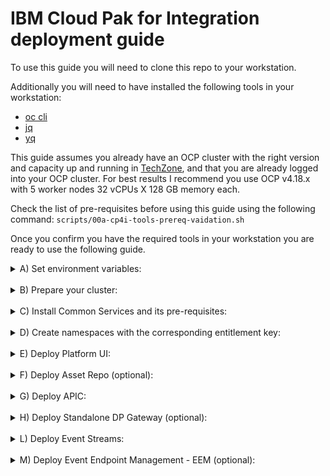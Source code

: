 # IBM Cloud Pak for Integration deployment guide

To use this guide you will need to clone this repo to your workstation.

Additionally you will need to have installed the following tools in your workstation:

* [oc cli](https://docs.openshift.com/container-platform/4.8/cli_reference/openshift_cli/getting-started-cli.html)
* [jq](https://stedolan.github.io/jq/)
* [yq](https://github.com/mikefarah/yq)

This guide assumes you already have an OCP cluster with the right version and capacity up and running in [TechZone](https://techzone.ibm.com/home), and that you are already logged into your OCP cluster. For best results I recommend you use OCP v4.18.x with 5 worker nodes 32 vCPUs X 128 GB memory each.

Check the list of pre-requisites before using this guide using the following command:
    ```
    scripts/00a-cp4i-tools-prereq-vaidation.sh
    ```

Once you confirm you have the required tools in your workstation you are ready to use the following guide.

<details>
<summary>
A) Set environment variables:
</summary>

1. By default the scripts assume you will use the latest CD (v16.1.2) release. If you want to use the latest LTS (aka SC2 - v16.1.0) use the following command to set the corresponding CP4I version, otherwise go to the next step.
    ```
    export CP4I_VER=SC2
    ```
2. By default the storage classes used by the scripts are set to TZEXT since this corresponds to the storage classes used by the OCP-V clusters, which are the recommended type of cluster by the TZ Team, but if you are using the traditional UPI deployment then set the OCP type accordingly using the following command:
    ```
    export OCP_TYPE=ODF
    ```
</details>
&nbsp; 

<details>
<summary>
B) Prepare your cluster:
</summary>

1. Validate the OCP cluster meets the minimum requirements using the following script:
   ```
   scripts/00a-cp4i-prereq-vaidation.sh
   ```
2. Configure image registry for your cluster. If you have provisioned your OCP cluster in Tech Zone using OCP-V you can use the following script to enable the image registry:
   ```
   scripts/99-setup-image-registry.sh
   ```
</details>
&nbsp;

<details>
<summary>
C) Install Common Services and its pre-requisites:
</summary>   

1. Install Cert Manager Operator:
   ```
   scripts/00f-cert-manager-operator-install.sh
   ```
   Confirm the subscription has been completed successfully before moving to the next step running the following command:
   ```
   scripts/00e-cp4i-ckeck-operator-deploy.sh -o cert-manager -n cert-manager-operator
   ```
   You should get a response like this:
   ```
   Check CP4I Operators deployment.
   INFO: Operator Short Name is set to cert-manager
   INFO: Base Namespace is set to cert-manager-operator
   Succeeded
   ```
2. Install Common Services Operator:
   ```
   scripts/00d-cp4i-operators-install.sh -o common-services
   ```
   Confirm the operator has been deployed successfully before moving to the next step running the following command:
   ```
   scripts/00e-cp4i-ckeck-operator-deploy.sh -o common-services
   ```
   You should get a response like this:
   ```
   Check CP4I Operators deployment.
   INFO: Operator Short Name is set to common-services
   INFO: Base Namespace is set to openshift-operators
   Succeeded
   ```
</details>
&nbsp;

<details>
<summary>
D) Create namespaces with the corresponding entitlement key:
</summary>

1. If do not have a key available already, you can get the key from the [Container software library](https://myibm.ibm.com/products-services/containerlibrary).
2. Set your entitlement key:
   ```
   export ENT_KEY=<my-key>
   ```
3. Create namespaces:
   ```
   scripts/02a-cp4i-ns-key-config.sh
   ```
</details>
&nbsp; 

<details>
<summary>
E) Deploy Platform UI:
</summary>

1. Install Platform UI Operator:
   ```
   scripts/00d-cp4i-operators-install.sh -o cp4i
   ```
   Confirm the operator has been deployed successfully before moving to the next step running the following commands:
   ```
   scripts/00e-cp4i-ckeck-operator-deploy.sh -o cp4i
   ```
   You should get a response like this:
   ```
   Check CP4I Operators deployment.
   INFO: Operator Short Name is set to cp4i
   INFO: Base Namespace is set to openshift-operators
   Succeeded
   ```
2. Deploy a Platform UI instance:
   ```
   scripts/03a-platform-navigator-inst-deploy.sh
   ```
   Confirm the instance has been deployed successfully before moving to the next step running the following command:
   ```
   scripts/00g-cp4i-ckeck-instance-deploy.sh -c platformnavigator -i cp4i-navigator
   ```
   You should get a response like this:
   ```
   Check CP4I Capability instance deployment.
   INFO: Base Namespace is set to tools
   INFO: Resource Type is set to platformnavigator
   Ready
   ```
3. Once the Platform UI instance is up and running get the access info:
   ```
   scripts/03b-cp4i-access-info.sh
   ```
   Note the password is temporary and you will be required to change it the first time you log into Platform UI.
</details>
&nbsp;

<details>
<summary>
F) Deploy Asset Repo (optional): 
</summary>

1. Install Asset Repo Operator:
   ```
   scripts/00d-cp4i-operators-install.sh -o asset-repo
   ```
   Confirm the operator has been deployed successfully before moving to the next step running the following command:
   ```
   scripts/00e-cp4i-ckeck-operator-deploy.sh -o asset-repo
   ```
   You should get a response like this:
   ```
   Check CP4I Operators deployment.
   INFO: Operator Short Name is set to asset-repo
   INFO: Base Namespace is set to openshift-operators
   Succeeded
   ```
2. Deploy an Asset Repo instance:
   ```
   scripts/05-asset-repo-inst-deploy.sh
   ```
   Confirm the instance has been deployed successfully before moving to the next step running the following command:
   ```
   scripts/00g-cp4i-ckeck-instance-deploy.sh -c assetrepository -i asset-repo-ai 
   ```
   You should get a response like this:
   ```
   Check CP4I Capability instance deployment.
   INFO: Base Namespace is set to tools
   INFO: Resource Type is set to assetrepository
   Ready
   ```
</details>
&nbsp;

<details>
<summary>
G) Deploy APIC: 
</summary>

1. Install Mail Server (mailpit):
   1. Deploy Mail Server:
      ```
      scripts/30a-mailpit-deploy-mail-server.sh
      ```
   2. Connect to Mail Server:
      Navigate to URL and use the credentials to access the UI.
2. Install DataPower Operator:
   ```
   scripts/00d-cp4i-operators-install.sh -o datapower
   ```
   Confirm the operator has been deployed successfully before moving to the next step running the following command:
   ```
   scripts/00e-cp4i-ckeck-operator-deploy.sh -o datapower
   ```
   You should get a response like this:
   ```
   Check CP4I Operators deployment.
   INFO: Operator Short Name is set to datapower
   INFO: Base Namespace is set to openshift-operators
   Succeeded
   ```
3. Install APIC Operator:
   ```
   scripts/00d-cp4i-operators-install.sh -o apiconnect
   ```
   Confirm the operator has been deployed successfully before moving to the next step running the following command:
   ```  
   scripts/00e-cp4i-ckeck-operator-deploy.sh -o apiconnect
   ```
   You should get responses like these for both of them:
   ```
   Check CP4I Operators deployment.
   INFO: Operator Short Name is set to apiconnect
   INFO: Base Namespace is set to openshift-operators
   Succeeded
   ```
4. Deploy APIC instance with some extra features enabled:
   ```
   scripts/07d-apic-inst-deploy.sh
   ```
   Confirm the installation completed successfully before moving to the next step running the following commands:
   ```
   scripts/00g-cp4i-ckeck-instance-deploy.sh -c apiconnectcluster -i apim-demo
   ```
   Note this will take almost 30 minutes, so be patient, and at the end you should get a response like this:
   ```
   Check CP4I Capability instance deployment.
   INFO: Base Namespace is set to tools
   INFO: Resource Type is set to apiconnectcluster
   Ready
   ```
5. Configure the email server in APIC:
   ```
   scripts/07f-apic-initial-config.sh
   ```
6. Create a Provider Organization for admin user:
   ```
   scripts/07g-apic-new-porg-cs.sh
   ```
7. Set API Key for post deployment configuration:
      1. Get API Key following instructions listed [here](https://www.ibm.com/docs/en/api-connect/10.0.x?topic=applications-managing-platform-rest-api-keys#taskcapim_mng_apikeys__steps__1)
      2. Set environment variable for API Key:
         ```
         export APIC_API_KEY=<my-apic-api-key>
         ```
8. Create Secret for Assemblies (optional):
      ```
      scripts/07i-apic-secret-cp4i-apikey.sh
      ```
9. Deploy extra API Gateway (optional):
      ```
      scripts/07j-apic-extra-gw-deploy.sh
      ```
      Confirm the instance has been deployed successfully before moving to the next step running the following command:
      ```
      scripts/00g-cp4i-ckeck-instance-deploy.sh -c gatewaycluster -i remote-api-gw -n cp4i-dp
      ```
      You should get responses like these:
      ```
      Check CP4I Capability instance deployment.
      INFO: Base Namespace is set to cp4i-dp
      INFO: Resource Type is set to gatewaycluster
      Running
      ```
10. Add extra gateway to APIC instance (optional):
      1. Get the required info:
         ```
         scripts/07g-apic-extra-dp-info.sh
         ```
      2. Navigate to the APIC CMC clicking on the instance name as shown below: 
         ![APIC CMC Image 0](images/APIC_CMC_Access.png)
      3. Select the `Cloud Pak User Registry` as shown below:
         ![APIC CMC Image 1](images/APIC_CMC_Login.png)
      4. Click on the `Configure Topology` tile as shown below:
         ![APIC CMC Image 2](images/APIC_CMC_Config_Topology.png)
      5. Click the `Register Service` button as shown below:
         ![APIC CMC Image 3](images/APIC_CMC_Reg_Service.png)
      6. Select the `DataPower API Gateway` tile as shown below:
         ![APIC CMC Image 4](images/APIC_CMC_Config_Service.png)
      7. Type the name of the service in the `Title` box, for instance "api-rgw-service" as shown below:
         ![APIC CMC Image 5](images/APIC_CMC_Serv_Details_1.png)
      8. Scroll dowm and paste the `Management Endpoint URL` you got from the first step under the "Service endpoint configuration" section as shown below:
         ![APIC CMC Image 6](images/APIC_CMC_Serv_Details_2.png)
      9. Scroll down and paste the `API Endpoint Base URL` you got from the first step under the "API invocation endpoint" section and click the `Save` button as shown below:
         ![APIC CMC Image 7](images/APIC_CMC_Serv_Details_3.png)
      10. The screen shows the new API Gateway Service in the Topology as shown below:
         ![APIC CMC Image 8](images/APIC_CMC_DP_Registered.png)
         Note you can associate the new API Gateway with the Analytics Service on your own if needed.
</details>
&nbsp; 

<details>
<summary>
H) Deploy Standalone DP Gateway (optional): 
</summary>

1. Deploy DP Gateway instance:
   ```
   scripts/35b-dp-gw-inst-deploy.sh
   ```
   Confirm the instance has been deployed successfully before moving to the next step running the following command:
   ```
   scripts/00g-cp4i-ckeck-instance-deploy.sh -c datapowerservice -i dp-demo -n cp4i-dp
   ```
   You should get a response like this:
   ```
   Check CP4I Capability instance deployment.
   INFO: Base Namespace is set to cp4i-dp
   INFO: Resource Type is set to datapowerservice
   Running
   ```
2. Create networking config to access DP Gateway Web UI:
   ```
   scripts/35a-dp-gw-routes-config.sh
   ```
3. Get the DP Gateway Web UI URL:
   ```
   echo -e "\033[1;33mhttps://$(oc get route dpwebui-route -n cp4i-dp -o jsonpath='{.spec.host}')\033[0m"
   ```
4. Go to your favorite browser and enter the URL.
   *Note*: This is ONLY for demo purposes and show the Web UI but you shouldn't be making changes to a DP Gateway running on containers via the Web UI.
</details>
&nbsp;

<details>
<summary>
L) Deploy Event Streams: 
</summary>

1. Install Event Streams Operator:
   ```
   scripts/00d-cp4i-operators-install.sh -o eventstreams
   ```
   Confirm the operator has been deployed successfully before moving to the next step running the following command:
   ```
   scripts/00e-cp4i-ckeck-operator-deploy.sh -o eventstreams
   ```
   You should get a response like this:
   ```
   Check CP4I Operators deployment.
   INFO: Operator Short Name is set to eventstreams
   INFO: Base Namespace is set to openshift-operators
   Succeeded
   ```
2. Deploy Event Streams instance:
   ```
   scripts/08a-event-streams-inst-deploy.sh
   ```
   Confirm the instance has been deployed successfully before moving to the next step running the following command:
   ```
   scripts/00g-cp4i-ckeck-instance-deploy.sh -c eventstreams -i es-demo
   ```
   Note this will take few minutes, so be patient, and at some point you may see some errors, but at the end you should get a response like this:
   ```
   Check CP4I Capability instance deployment.
   INFO: Base Namespace is set to tools
   INFO: Resource Type is set to eventstreams
   Ready
   ```
3. Create topics and users:
   ```
   scripts/08b-event-streams-initial-config.sh
   ```
4. Enable Kafka Connect base:
   ```
   scripts/08c-event-streams-kafka-connect-config.sh
   ```
   Confirm the instance has been deployed successfully before moving to the next step running the following command:
   ```
   scripts/00g-cp4i-ckeck-instance-deploy.sh -c kafkaconnect -i jgr-connect-cluster
   ```
   Note this will take few minutes, but at the end you should get a response like this:
   ```
   Check CP4I Capability instance deployment.
   INFO: Base Namespace is set to tools
   INFO: Resource Type is set to kafkaconnect
   Ready
   ```
</details>
&nbsp; 

<details>
<summary>
M) Deploy Event Endpoint Management - EEM (optional): 
</summary>

1. Install EEM Operator:
   ```
   scripts/00d-cp4i-operators-install.sh -o eem
   ```
   Confirm the operator has been deployed successfully before moving to the next step running the following command:
   ```
   scripts/00e-cp4i-ckeck-operator-deploy.sh -o eem
   ```
   You should get a response like this:
   ```
   Check CP4I Operators deployment.
   INFO: Operator Short Name is set to eem
   INFO: Base Namespace is set to openshift-operators
   Succeeded
   ```
2. Decide if you will integrate with KeyCloak or if you will use local security. If KeyCloak, set the following environment variable, otherwise go to the next step.
   ```
   export EA_OIDC=YES
   ```
3. Deploy EEM Manager instance:
   ```
   scripts/19a-eem-manager-inst-deploy.sh
   ```
   Confirm the instance has been deployed successfully before moving to the next step running the following command:
   ```
   scripts/00g-cp4i-ckeck-instance-deploy.sh -c eventendpointmanagement -i eem-demo-mgr
   ```
   Note this will take few minutes, so be patient, but at the end you should get a response like this:
   ```
   Check CP4I Capability instance deployment.
   INFO: Base Namespace is set to tools
   INFO: Resource Type is set to eventendpointmanagement
   Running
   ```
4. Deploy EEM Gateway instance:
   ```
   scripts/19b-eem-gateway-inst-deploy.sh
   ```
   Confirm the instance has been deployed successfully before moving to the next step running the following command:
   ```
   scripts/00g-cp4i-ckeck-instance-deploy.sh -c eventgateway -i eem-demo-gw
   ```
   Note this will take few minutes, so be patient, but at the end you should get a response like this:
   ```
   Check CP4I Capability instance deployment.
   INFO: Base Namespace is set to tools
   INFO: Resource Type is set to eventgateway
   Running
   ```
</details>
&nbsp; 